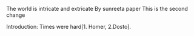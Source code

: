 The world is intricate and extricate
By sunreeta
paper
This is the second change

Introduction: Times were hard[1. Homer, 2.Dosto].
